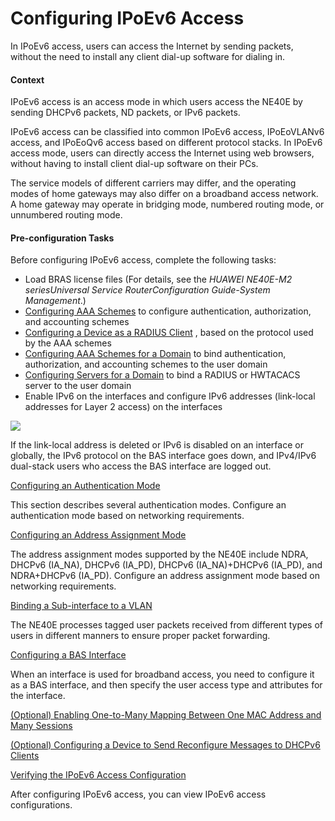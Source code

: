 Configuring IPoEv6 Access
=========================

In IPoEv6 access, users can access the Internet by sending packets, without the need to install any client dial-up software for dialing in.

#### Context

IPoEv6 access is an access mode in which users access the NE40E by sending DHCPv6 packets, ND packets, or IPv6 packets.

IPoEv6 access can be classified into common IPoEv6 access, IPoEoVLANv6 access, and IPoEoQv6 access based on different protocol stacks. In IPoEv6 access mode, users can directly access the Internet using web browsers, without having to install client dial-up software on their PCs.

The service models of different carriers may differ, and the operating modes of home gateways may also differ on a broadband access network. A home gateway may operate in bridging mode, numbered routing mode, or unnumbered routing mode.


#### Pre-configuration Tasks

Before configuring IPoEv6 access, complete the following tasks:

* Load BRAS license files (For details, see the *HUAWEI NE40E-M2 seriesUniversal Service RouterConfiguration Guide-System Management*.)
* [Configuring AAA Schemes](dc_ne_aaa_cfg_0515.html) to configure authentication, authorization, and accounting schemes
* [Configuring a Device as a RADIUS Client](dc_ne_aaa_cfg_0600.html) , based on the protocol used by the AAA schemes
* [Configuring AAA Schemes for a Domain](dc_ne_aaa_cfg_0114.html) to bind authentication, authorization, and accounting schemes to the user domain
* [Configuring Servers for a Domain](dc_ne_aaa_cfg_0115.html) to bind a RADIUS or HWTACACS server to the user domain
* Enable IPv6 on the interfaces and configure IPv6 addresses (link-local addresses for Layer 2 access) on the interfaces

![](../../../../public_sys-resources/note_3.0-en-us.png) 

If the link-local address is deleted or IPv6 is disabled on an interface or globally, the IPv6 protocol on the BAS interface goes down, and IPv4/IPv6 dual-stack users who access the BAS interface are logged out.



[Configuring an Authentication Mode](../../../../software/nev8r10_vrpv8r16/user/ne/dc_ne_ipoxv6_cfg_0007.html)

This section describes several authentication modes. Configure an authentication mode based on networking requirements.

[Configuring an Address Assignment Mode](../../../../software/nev8r10_vrpv8r16/user/ne/dc_ne_ipoxv6_cfg_0008.html)

The address assignment modes supported by the NE40E include NDRA, DHCPv6 (IA\_NA), DHCPv6 (IA\_PD), DHCPv6 (IA\_NA)+DHCPv6 (IA\_PD), and NDRA+DHCPv6 (IA\_PD). Configure an address assignment mode based on networking requirements.

[Binding a Sub-interface to a VLAN](../../../../software/nev8r10_vrpv8r16/user/ne/dc_ne_ipox_cfg_0021b.html)

The NE40E processes tagged user packets received from different types of users in different manners to ensure proper packet forwarding.

[Configuring a BAS Interface](../../../../software/nev8r10_vrpv8r16/user/ne/dc_ne_ipox_cfg_0043b.html)

When an interface is used for broadband access, you need to configure it as a BAS interface, and then specify the user access type and attributes for the interface.

[(Optional) Enabling One-to-Many Mapping Between One MAC Address and Many Sessions](../../../../software/nev8r10_vrpv8r16/user/ne/dc_ne_ipoxv6_cfg_0066.html)



[(Optional) Configuring a Device to Send Reconfigure Messages to DHCPv6 Clients](../../../../software/nev8r10_vrpv8r16/user/ne/dc_ne_ipoxv6_cfg_0068.html)



[Verifying the IPoEv6 Access Configuration](../../../../software/nev8r10_vrpv8r16/user/ne/dc_ne_ipoxv6_cfg_0011.html)

After configuring IPoEv6 access, you can view IPoEv6 access configurations.